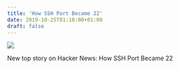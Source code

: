 ```yaml
---
title: 'How SSH Port Became 22'
date: 2019-10-25T01:10:00+01:00
draft: false
---
```


![](https://ifttt.com/images/no_image_card.png)  

New top story on Hacker News: How SSH Port Became 22